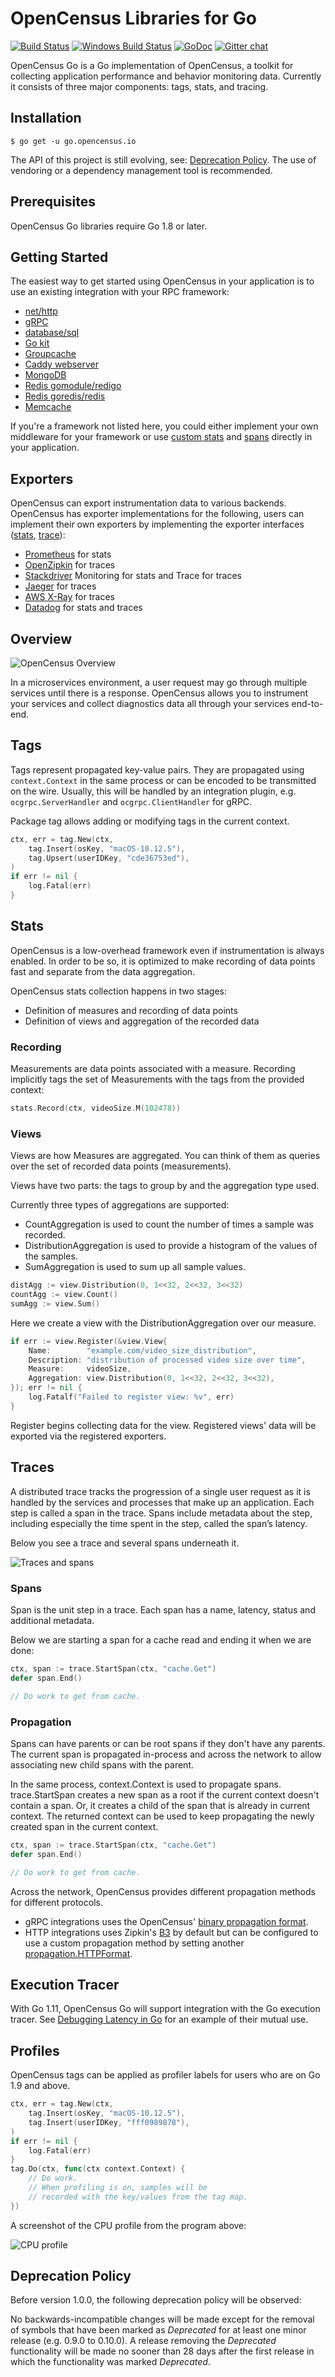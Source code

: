# OpenCensus Libraries for Go

[![Build Status][travis-image]][travis-url]
[![Windows Build Status][appveyor-image]][appveyor-url]
[![GoDoc][godoc-image]][godoc-url]
[![Gitter chat][gitter-image]][gitter-url]

OpenCensus Go is a Go implementation of OpenCensus, a toolkit for
collecting application performance and behavior monitoring data.
Currently it consists of three major components: tags, stats, and tracing.

## Installation

```
$ go get -u go.opencensus.io
```

The API of this project is still evolving, see: [Deprecation Policy](#deprecation-policy).
The use of vendoring or a dependency management tool is recommended.

## Prerequisites

OpenCensus Go libraries require Go 1.8 or later.

## Getting Started

The easiest way to get started using OpenCensus in your application is to use an existing
integration with your RPC framework:

* [net/http](https://godoc.org/go.opencensus.io/plugin/ochttp)
* [gRPC](https://godoc.org/go.opencensus.io/plugin/ocgrpc)
* [database/sql](https://godoc.org/github.com/basvanbeek/ocsql)
* [Go kit](https://godoc.org/github.com/go-kit/kit/tracing/opencensus)
* [Groupcache](https://godoc.org/github.com/orijtech/groupcache)
* [Caddy webserver](https://godoc.org/github.com/orijtech/caddy)
* [MongoDB](https://godoc.org/github.com/orijtech/mongo-go-driver)
* [Redis gomodule/redigo](https://godoc.org/github.com/orijtech/redigo)
* [Redis goredis/redis](https://godoc.org/github.com/orijtech/redis)
* [Memcache](https://godoc.org/github.com/orijtech/gomemcache)

If you're a framework not listed here, you could either implement your own middleware for your
framework or use [custom stats](#stats) and [spans](#spans) directly in your application.

## Exporters

OpenCensus can export instrumentation data to various backends.
OpenCensus has exporter implementations for the following, users
can implement their own exporters by implementing the exporter interfaces
([stats](https://godoc.org/go.opencensus.io/stats/view#Exporter),
[trace](https://godoc.org/go.opencensus.io/trace#Exporter)):

* [Prometheus][exporter-prom] for stats
* [OpenZipkin][exporter-zipkin] for traces
* [Stackdriver][exporter-stackdriver] Monitoring for stats and Trace for traces
* [Jaeger][exporter-jaeger] for traces
* [AWS X-Ray][exporter-xray] for traces
* [Datadog][exporter-datadog] for stats and traces

## Overview

![OpenCensus Overview](https://i.imgur.com/cf4ElHE.jpg)

In a microservices environment, a user request may go through
multiple services until there is a response. OpenCensus allows
you to instrument your services and collect diagnostics data all
through your services end-to-end.

## Tags

Tags represent propagated key-value pairs. They are propagated using `context.Context`
in the same process or can be encoded to be transmitted on the wire. Usually, this will
be handled by an integration plugin, e.g. `ocgrpc.ServerHandler` and `ocgrpc.ClientHandler`
for gRPC.

Package tag allows adding or modifying tags in the current context.

[embedmd]:# (internal/readme/tags.go new)
```go
ctx, err = tag.New(ctx,
	tag.Insert(osKey, "macOS-10.12.5"),
	tag.Upsert(userIDKey, "cde36753ed"),
)
if err != nil {
	log.Fatal(err)
}
```

## Stats

OpenCensus is a low-overhead framework even if instrumentation is always enabled.
In order to be so, it is optimized to make recording of data points fast
and separate from the data aggregation.

OpenCensus stats collection happens in two stages:

* Definition of measures and recording of data points
* Definition of views and aggregation of the recorded data

### Recording

Measurements are data points associated with a measure.
Recording implicitly tags the set of Measurements with the tags from the
provided context:

[embedmd]:# (internal/readme/stats.go record)
```go
stats.Record(ctx, videoSize.M(102478))
```

### Views

Views are how Measures are aggregated. You can think of them as queries over the
set of recorded data points (measurements).

Views have two parts: the tags to group by and the aggregation type used.

Currently three types of aggregations are supported:
* CountAggregation is used to count the number of times a sample was recorded.
* DistributionAggregation is used to provide a histogram of the values of the samples.
* SumAggregation is used to sum up all sample values.

[embedmd]:# (internal/readme/stats.go aggs)
```go
distAgg := view.Distribution(0, 1<<32, 2<<32, 3<<32)
countAgg := view.Count()
sumAgg := view.Sum()
```

Here we create a view with the DistributionAggregation over our measure.

[embedmd]:# (internal/readme/stats.go view)
```go
if err := view.Register(&view.View{
	Name:        "example.com/video_size_distribution",
	Description: "distribution of processed video size over time",
	Measure:     videoSize,
	Aggregation: view.Distribution(0, 1<<32, 2<<32, 3<<32),
}); err != nil {
	log.Fatalf("Failed to register view: %v", err)
}
```

Register begins collecting data for the view. Registered views' data will be
exported via the registered exporters.

## Traces

A distributed trace tracks the progression of a single user request as
it is handled by the services and processes that make up an application.
Each step is called a span in the trace. Spans include metadata about the step,
including especially the time spent in the step, called the span’s latency.

Below you see a trace and several spans underneath it.

![Traces and spans](https://i.imgur.com/7hZwRVj.png)

### Spans

Span is the unit step in a trace. Each span has a name, latency, status and
additional metadata.

Below we are starting a span for a cache read and ending it
when we are done:

[embedmd]:# (internal/readme/trace.go startend)
```go
ctx, span := trace.StartSpan(ctx, "cache.Get")
defer span.End()

// Do work to get from cache.
```

### Propagation

Spans can have parents or can be root spans if they don't have any parents.
The current span is propagated in-process and across the network to allow associating
new child spans with the parent.

In the same process, context.Context is used to propagate spans.
trace.StartSpan creates a new span as a root if the current context
doesn't contain a span. Or, it creates a child of the span that is
already in current context. The returned context can be used to keep
propagating the newly created span in the current context.

[embedmd]:# (internal/readme/trace.go startend)
```go
ctx, span := trace.StartSpan(ctx, "cache.Get")
defer span.End()

// Do work to get from cache.
```

Across the network, OpenCensus provides different propagation
methods for different protocols.

* gRPC integrations uses the OpenCensus' [binary propagation format](https://godoc.org/go.opencensus.io/trace/propagation).
* HTTP integrations uses Zipkin's [B3](https://github.com/openzipkin/b3-propagation)
  by default but can be configured to use a custom propagation method by setting another
  [propagation.HTTPFormat](https://godoc.org/go.opencensus.io/trace/propagation#HTTPFormat).

## Execution Tracer

With Go 1.11, OpenCensus Go will support integration with the Go execution tracer.
See [Debugging Latency in Go](https://medium.com/observability/debugging-latency-in-go-1-11-9f97a7910d68)
for an example of their mutual use.

## Profiles

OpenCensus tags can be applied as profiler labels
for users who are on Go 1.9 and above.

[embedmd]:# (internal/readme/tags.go profiler)
```go
ctx, err = tag.New(ctx,
	tag.Insert(osKey, "macOS-10.12.5"),
	tag.Insert(userIDKey, "fff0989878"),
)
if err != nil {
	log.Fatal(err)
}
tag.Do(ctx, func(ctx context.Context) {
	// Do work.
	// When profiling is on, samples will be
	// recorded with the key/values from the tag map.
})
```

A screenshot of the CPU profile from the program above:

![CPU profile](https://i.imgur.com/jBKjlkw.png)

## Deprecation Policy

Before version 1.0.0, the following deprecation policy will be observed:

No backwards-incompatible changes will be made except for the removal of symbols that have
been marked as *Deprecated* for at least one minor release (e.g. 0.9.0 to 0.10.0). A release
removing the *Deprecated* functionality will be made no sooner than 28 days after the first
release in which the functionality was marked *Deprecated*.

[travis-image]: https://travis-ci.org/census-instrumentation/opencensus-go.svg?branch=master
[travis-url]: https://travis-ci.org/census-instrumentation/opencensus-go
[appveyor-image]: https://ci.appveyor.com/api/projects/status/vgtt29ps1783ig38?svg=true
[appveyor-url]: https://ci.appveyor.com/project/opencensusgoteam/opencensus-go/branch/master
[godoc-image]: https://godoc.org/go.opencensus.io?status.svg
[godoc-url]: https://godoc.org/go.opencensus.io
[gitter-image]: https://badges.gitter.im/census-instrumentation/lobby.svg
[gitter-url]: https://gitter.im/census-instrumentation/lobby?utm_source=badge&utm_medium=badge&utm_campaign=pr-badge&utm_content=badge


[new-ex]: https://godoc.org/go.opencensus.io/tag#example-NewMap
[new-replace-ex]: https://godoc.org/go.opencensus.io/tag#example-NewMap--Replace

[exporter-prom]: https://godoc.org/go.opencensus.io/exporter/prometheus
[exporter-stackdriver]: https://godoc.org/contrib.go.opencensus.io/exporter/stackdriver
[exporter-zipkin]: https://godoc.org/go.opencensus.io/exporter/zipkin
[exporter-jaeger]: https://godoc.org/go.opencensus.io/exporter/jaeger
[exporter-xray]: https://github.com/census-instrumentation/opencensus-go-exporter-aws
[exporter-datadog]: https://github.com/DataDog/opencensus-go-exporter-datadog

